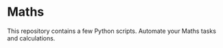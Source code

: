 # Maths

This repository contains a few Python scripts.
Automate your Maths tasks and calculations.
